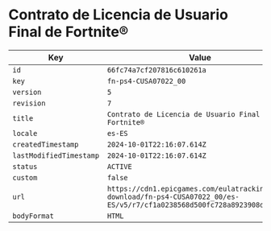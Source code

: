 # Contrato de Licencia de Usuario Final de Fortnite®

| Key | Value |
| --- | ----- |
| `id` | `66fc74a7cf207816c610261a` |
| `key` | `fn-ps4-CUSA07022_00` |
| `version` | `5` |
| `revision` | `7` |
| `title` | `Contrato de Licencia de Usuario Final de Fortnite®` |
| `locale` | `es-ES` |
| `createdTimestamp` | `2024-10-01T22:16:07.614Z` |
| `lastModifiedTimestamp` | `2024-10-01T22:16:07.614Z` |
| `status` | `ACTIVE` |
| `custom` | `false` |
| `url` | `https://cdn1.epicgames.com/eulatracking-download/fn-ps4-CUSA07022_00/es-ES/v5/r7/cf1a0238568d500fc728a8923908dbe2.pdf` |
| `bodyFormat` | `HTML` |

